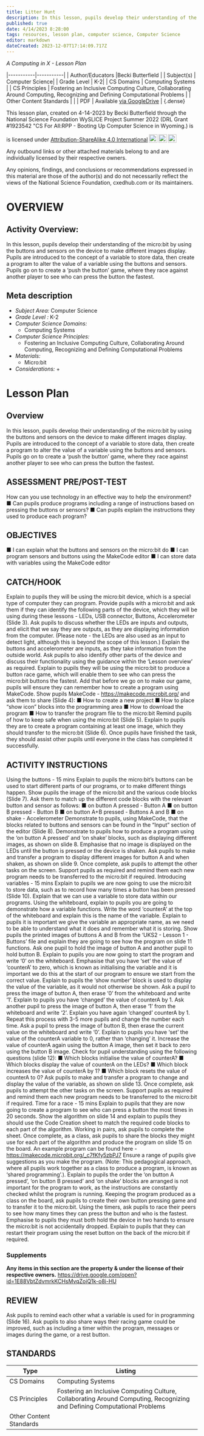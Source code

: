 ```yaml
---
title: Litter Hunt
description: In this lesson, pupils develop their understanding of the micro:bit by using the buttons and sensors on the device to make different images display. Pupils are introduced to the concept of a variable to store data, then create a program to alter the value of a variable using the buttons and sensors. Pupils go on to create a ‘push the button’ game, where they race against another player to see who can press the button the fastest.
published: true
date: 4/14/2023 8:28:00
tags: resources, lesson plan, computer science, Computer Science 
editor: markdown
dateCreated: 2023-12-07T17:14:09.717Z
---
```

*A Computing in X - Lesson Plan*

|-----------|-----------|
| Author/Educators |Becki Butterfield |
| Subject(s) | Computer Science|
| Grade Level | K-2|
| CS Domains | Computing Systems |
| CS Principles | Fostering an Inclusive Computing Culture, Collaborating Around Computing, Recognizing and Defining Computational Problems |
| Other Content Standards |  | 
| PDF | Available [via GoogleDrive](https://drive.google.com/open?id=1k_HaC490qMqCUPEs1e6g2UHbG6A9G8To) |
{.dense}






This lesson plan, created on 4-14-2023 by Becki Butterfield through the National Science Foundation WySLICE Project Summer 2022 (DRL Grant #1923542 "CS For All:RPP - Booting Up Computer Science in Wyoming.) is  <p xmlns:cc="http://creativecommons.org/ns#" >  is licensed under <a href="http://creativecommons.org/licenses/by-sa/4.0/?ref=chooser-v1" target="_blank" rel="license noopener noreferrer" style="display:inline-block;">Attribution-ShareAlike 4.0 International<img style="height:22px!important;margin-left:3px;vertical-align:text-bottom;" src="https://mirrors.creativecommons.org/presskit/icons/cc.svg?ref=chooser-v1"><img style="height:22px!important;margin-left:3px;vertical-align:text-bottom;" src="https://mirrors.creativecommons.org/presskit/icons/by.svg?ref=chooser-v1"><img style="height:22px!important;margin-left:3px;vertical-align:text-bottom;" src="https://mirrors.creativecommons.org/presskit/icons/sa.svg?ref=chooser-v1"></a></p>


Any outbound links or other attached materials belong to and are individually licensed by their respective owners. 


Any opinions, findings, and conclusions or recommendations expressed in this material are those of the author(s) and do not necessarily reflect the views of the National Science Foundation, cxedhub.com or its maintainers.


# OVERVIEW
## Activity Overview:  
In this lesson, pupils develop their understanding of the micro:bit by using the buttons and sensors on the device to make different images display. Pupils are introduced to the concept of a variable to store data, then create a program to alter the value of a variable using the buttons and sensors. Pupils go on to create a ‘push the button’ game, where they race against another player to see who can press the button the fastest.
## Meta description
+ *Subject Area:* Computer Science 
+ *Grade Level :* K-2 
+ *Computer Science Domains:*
   + Computing Systems
+ *Computer Science Principles:*
   + Fostering an Inclusive Computing Culture, Collaborating Around Computing, Recognizing and Defining Computational Problems
+ *Materials:* 
   + Micro:bit
+ *Considerations:*
   + 


# Lesson Plan
## Overview
In this lesson, pupils develop their understanding of the micro:bit by using the buttons and sensors on the device to make different images display. Pupils are introduced to the concept of a variable to store data, then create a program to alter the value of a variable using the buttons and sensors. Pupils go on to create a ‘push the button’ game, where they race against another player to see who can press the button the fastest.
## ASSESSMENT PRE/POST-TEST
How can you use technology in an effective way to help the environment? 
■ Can pupils produce programs including a range of instructions based on pressing the buttons or sensors?
■ Can pupils explain the instructions they used to produce each program?
## OBJECTIVES
■ I can explain what the buttons and sensors on the micro:bit do
■ I can program sensors and buttons using the MakeCode editor
 ■ I can store data with variables using the MakeCode editor


## CATCH/HOOK
Explain to pupils they will be using the micro:bit device, which is a special type of computer they can program. Provide pupils with a micro:bit and ask them if they can identify the following parts of the device, which they will be using during these lessons - LEDs, USB connector, Buttons, Accelerometer (Slide 3).
Ask pupils to discuss whether the LEDs are inputs and outputs, and elicit that we say they are outputs, as they are displaying information from the computer. (Please note - the LEDs are also used as an input to detect light, although this is beyond the scope of this lesson.) Explain the buttons and accelerometer are inputs, as they take information from the outside world. Ask pupils to also identify other parts of the device and discuss their functionality using the guidance within the ‘Lesson overview’ as required.
Explain to pupils they will be using the micro:bit to produce a button race game, which will enable them to see who can press the micro:bit buttons the fastest. Add that before we go on to make our game, pupils will ensure they can remember how to create a program using MakeCode.
Show pupils MakeCode - https://makecode.microbit.org/ and ask them to share (Slide 4):
■ How to create a new project
■ How to place “show icon” blocks into the programming area
■ How to download the program
■ How to transfer the program file to the micro:bit
Remind pupils of how to keep safe when using the micro:bit (Slide 5). Explain to pupils they are to create a program containing at least one image, which they should transfer to the micro:bit (Slide 6). Once pupils have finished the task, they should assist other pupils until everyone in the class has completed it successfully.


## ACTIVITY INSTRUCTIONS
Using the buttons - 15 mins
Explain to pupils the micro:bit’s buttons can be used to start different parts of our programs, or to make different things happen. Show pupils the image of the micro:bit and the various code blocks (Slide 7). Ask them to match up the different code blocks with the relevant button and sensor as follows:
■ on button A pressed - Button A
■ on button B pressed - Button B
■ on button A+B pressed - Buttons A and B
■ on shake - Accelerometer
Demonstrate to pupils, using MakeCode, that the blocks related to buttons and sensors can be found in the “Input” section of the editor (Slide 8). Demonstrate to pupils how to produce a program using the ‘on button A pressed’ and ‘on shake’ blocks, such as displaying different images, as shown on slide 8. Emphasise that no image is displayed on the LEDs until the button is pressed or the device is shaken.
Ask pupils to make and transfer a program to display different images for button A and when shaken, as shown on slide 9. Once complete, ask pupils to attempt the other tasks on the screen. Support pupils as required and remind them each new program needs to be transferred to the micro:bit if required.
Introducing variables - 15 mins
Explain to pupils we are now going to use the micro:bit to store data, such as to record how many times a button has been pressed (Slide 10). Explain that we can use a variable to store data within our programs. Using the whiteboard, explain to pupils you are going to demonstrate how a variable functions. Write the word ‘counterA’ at the top of the whiteboard and explain this is the name of the variable. Explain to pupils it is important we give the variable an appropriate name, as we need to be able to understand what it does and remember what it is storing.
Show pupils the printed images of buttons A and B from the ‘UKS2 - Lesson 1 - Buttons’ file and explain they are going to see how the program on slide 11 functions. Ask one pupil to hold the image of button A and another pupil to hold button B. Explain to pupils you are now going to start the program and write ‘0’ on the whiteboard. Emphasise that you have ‘set’ the value of ‘counterA’ to zero, which is known as initialising the variable and it is important we do this at the start of our program to ensure we start from the correct value. Explain to pupils the ‘show number’ block is used to display the value of the variable, as it would not otherwise be shown.
Ask a pupil to press the image of button A, then erase ‘0’ from the whiteboard and write ‘1’. Explain to pupils you have ‘changed’ the value of counterA by 1. Ask another pupil to press the image of button A, then erase ‘1’ from the whiteboard and write ‘2’. Explain you have again ‘changed’ counterA by 1. Repeat this process with 3-5 more pupils and change the number each time.
Ask a pupil to press the image of button B, then erase the current value on the whiteboard and write ‘0’. Explain to pupils you have ‘set’ the value of the counterA variable to 0, rather than ‘changing’ it. Increase the value of counterA again using the button A image, then set it back to zero using the button B image.
Check for pupil understanding using the following questions (slide 12):
■ Which blocks initialise the value of counterA?
■ Which blocks display the value of counterA on the LEDs?
■ Which block increases the value of counterA by 1? ■ Which block resets the value of counterA to 0?
Ask pupils to make and transfer a program to change and display the value of the variable, as shown on slide 13. Once complete, ask pupils to attempt the other tasks on the screen. Support pupils as required and remind them each new program needs to be transferred to the micro:bit if required.
Time for a race - 15 mins
Explain to pupils that they are now going to create a program to see who can press a button the most times in 20 seconds. Show the algorithm on slide 14 and explain to pupils they should use the Code Creation sheet to match the required code blocks to each part of the algorithm. Working in pairs, ask pupils to complete the sheet.
Once complete, as a class, ask pupils to share the blocks they might use for each part of the algorithm and produce the program on slide 15 on the board. An example program can be found here - https://makecode.microbit.org/_c7fKfy5zbPJ7 Ensure a range of pupils give suggestions as you make the program. (Note: This pedagogical approach, where all pupils work together as a class to produce a program, is known as ‘shared programming’.). Explain to pupils the order the ‘on button A pressed’, ‘on button B pressed’ and ‘on shake’ blocks are arranged is not important for the program to work, as the instructions are constantly checked whilst the program is running.
Keeping the program produced as a class on the board, ask pupils to create their own button pressing game and to transfer it to the micro:bit. Using the timers, ask pupils to race their peers to see how many times they can press the button and who is the fastest. Emphasise to pupils they must both hold the device in two hands to ensure the micro:bit is not accidentally dropped. Explain to pupils that they can restart their program using the reset button on the back of the micro:bit if required.


### Supplements
**Any items in this section are the property & under the license of their respective owners.**
https://drive.google.com/open?id=1E88VbtZdvmrkKCHsMvqZoiQ1k-o8i-HU




## REVIEW
Ask pupils to remind each other what a variable is used for in programming (Slide 16). Ask pupils to also share ways their racing game could be improved, such as including a timer within the program, messages or images during the game, or a rest button.
## STANDARDS        
| Type | Listing | 
|-----------|-----------|
| CS Domains  | Computing Systems|
| CS Principles   | Fostering an Inclusive Computing Culture, Collaborating Around Computing, Recognizing and Defining Computational Problems|
| Other Content Standards |   |